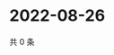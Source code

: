 # 2022-08-26

共 0 条

<!-- BEGIN WEIBO -->
<!-- 最后更新时间 Fri Aug 26 2022 13:57:16 GMT+0800 (China Standard Time) -->

<!-- END WEIBO -->
